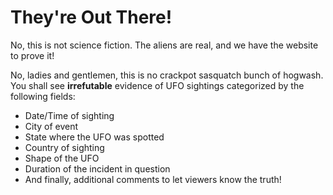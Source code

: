 # They're Out There!
No, this is not science fiction. The aliens are real, and we have the website to prove it! 

No, ladies and gentlemen, this is no crackpot sasquatch bunch of hogwash. You shall see **irrefutable** evidence of UFO sightings categorized by the following fields:

* Date/Time of sighting
* City of event
* State where the UFO was spotted
* Country of sighting
* Shape of the UFO
* Duration of the incident in question
* And finally, additional comments to let viewers know the truth!



